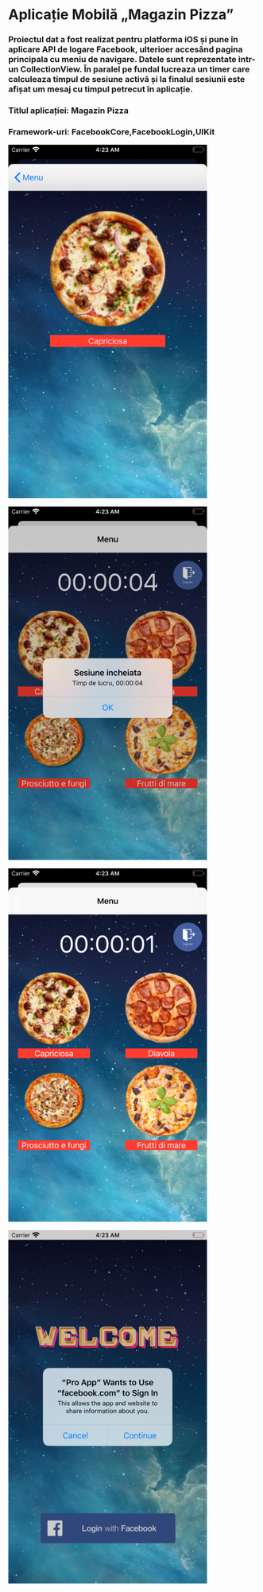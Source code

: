 # Aplicație Mobilă „Magazin Pizza”

### Proiectul dat a fost realizat pentru platforma iOS și  pune în aplicare API de logare Facebook, ulterioer accesând pagina principala cu meniu de navigare. Datele sunt reprezentate intr-un CollectionView. În paralel pe fundal lucreaza un timer care calculeaza timpul de sesiune activă și la finalul sesiunii este afișat um mesaj cu timpul petrecut în aplicație.

### Titlul aplicației: Magazin Pizza

### Framework-uri: FacebookCore,FacebookLogin,UIKit

![img1](https://github.com/kidel1998/imagine/blob/master/1.png?raw=true)

![img2](https://github.com/kidel1998/imagine/blob/master/2.png?raw=true)

![img3](https://github.com/kidel1998/imagine/blob/master/3.png?raw=true)

![img4](https://github.com/kidel1998/imagine/blob/master/4.png?raw=true)


